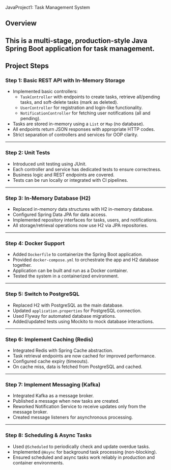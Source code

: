 JavaProject1: Task Management System

## Overview

This is a multi-stage, production-style Java Spring Boot application for task management.  
---
## Project Steps

### **Step 1: Basic REST API with In-Memory Storage**
- Implemented basic controllers:
  - `TaskController` with endpoints to create tasks, retrieve all/pending tasks, and soft-delete tasks (mark as deleted).
  - `UserController` for registration and login-like functionality.
  - `NotificationController` for fetching user notifications (all and pending).
- Tasks are stored in-memory using a `List` or `Map` (no database).
- All endpoints return JSON responses with appropriate HTTP codes.
- Strict separation of controllers and services for OOP clarity.

---

### **Step 2: Unit Tests**
- Introduced unit testing using JUnit.
- Each controller and service has dedicated tests to ensure correctness.
- Business logic and REST endpoints are covered.
- Tests can be run locally or integrated with CI pipelines.

---

### **Step 3: In-Memory Database (H2)**
- Replaced in-memory data structures with H2 in-memory database.
- Configured Spring Data JPA for data access.
- Implemented repository interfaces for tasks, users, and notifications.
- All storage/retrieval operations now use H2 via JPA repositories.

---

### **Step 4: Docker Support**
- Added `Dockerfile` to containerize the Spring Boot application.
- Provided `docker-compose.yml` to orchestrate the app and H2 database together.
- Application can be built and run as a Docker container.
- Tested the system in a containerized environment.

---

### **Step 5: Switch to PostgreSQL**
- Replaced H2 with PostgreSQL as the main database.
- Updated `application.properties` for PostgreSQL connection.
- Used Flyway for automated database migrations.
- Added/updated tests using Mockito to mock database interactions.

---

### **Step 6: Implement Caching (Redis)**
- Integrated Redis with Spring Cache abstraction.
- Task retrieval endpoints are now cached for improved performance.
- Configured cache expiry (timeouts).
- On cache miss, data is fetched from PostgreSQL and cached.

---

### **Step 7: Implement Messaging (Kafka)**
- Integrated Kafka as a message broker.
- Published a message when new tasks are created.
- Reworked Notification Service to receive updates only from the message broker.
- Created message listeners for asynchronous processing.

---

### **Step 8: Scheduling & Async Tasks**
- Used `@Scheduled` to periodically check and update overdue tasks.
- Implemented `@Async` for background task processing (non-blocking).
- Ensured scheduled and async tasks work reliably in production and container environments.
